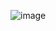 ![image](https://user-images.githubusercontent.com/26899221/164879440-a756e791-ccda-4302-8d9e-6693866d6d11.png)
